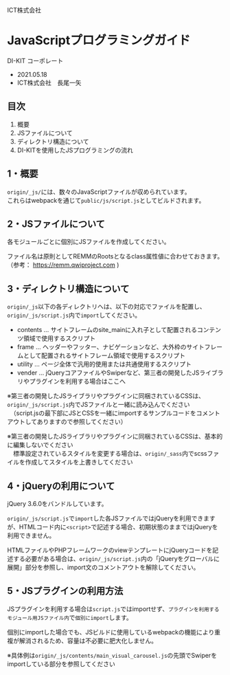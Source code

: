 ICT株式会社

JavaScriptプログラミングガイド
==================================================
DI-KIT コーポレート

* 2021.05.18
* ICT株式会社　長尾一矢

目次
--------------------------------------------------

1. 概要
2. JSファイルについて
3. ディレクトリ構造について
4. DI-KITを使用したJSプログラミングの流れ


1・概要
--------------------------------------------------

`origin/_js/`には、数々のJavaScriptファイルが収められています。  
これらはwebpackを通じて`public/js/script.js`としてビルドされます。



2・JSファイルについて
--------------------------------------------------

各モジュールごとに個別にJSファイルを作成してください。

ファイル名は原則としてREMMのRootsとなるclass属性値に合わせておきます。  
（参考： https://remm.qwiproject.com )



3・ディレクトリ構造について
--------------------------------------------------

`origin/_js`以下の各ディレクトリへは、以下の対応でファイルを配置し、`origin/_js/script.js`内で`import`してください。

* contents … サイトフレームのsite_mainに入れ子として配置されるコンテンツ領域で使用するスクリプト
* frame … ヘッダーやフッター、ナビゲーションなど、大外枠のサイトフレームとして配置されるサイトフレーム領域で使用するスクリプト
* utility … ページ全体で汎用的使用または共通使用するスクリプト
* vender … jQueryコアファイルやSwiperなど、第三者の開発したJSライブラリやプラグインを利用する場合はここへ

※第三者の開発したJSライブラリやプラグインに同梱されているCSSは、`origin/_js/script.js`内でJSファイルと一緒に読み込んでください  
　（script.jsの最下部にJSとCSSを一緒にimportするサンプルコードをコメントアウトしてありますので参照してください）

※第三者の開発したJSライブラリやプラグインに同梱されているCSSは、基本的に編集しないでください  
　標準設定されているスタイルを変更する場合は、`origin/_sass`内でscssファイルを作成してスタイルを上書きしてください


<div class="new_page" style="page-break-after:always"></div><!--印刷改頁-->


4・jQueryの利用について
--------------------------------------------------

jQuery 3.6.0をバンドルしています。

`origin/_js/script.js`で`import`した各JSファイルではjQueryを利用できますが、HTMLコード内に`<script>`で記述する場合、初期状態のままではjQueryを利用できません。

HTMLファイルやPHPフレームワークのviewテンプレートにjQueryコードを記述する必要がある場合は、`origin/_js/script.js`内の「jQueryをグローバルに展開」部分を参照し、import文のコメントアウトを解除してください。


5・JSプラグインの利用方法
--------------------------------------------------

JSプラグインを利用する場合は`script.js`ではimportせず、`プラグインを利用するモジュール用JSファイル内`で`個別にimport`します。  

個別にimportした場合でも、JSビルドに使用しているwebpackの機能により重複が解消されるため、容量は不必要に肥大化しません。

※具体例は`origin/_js/contents/main_visual_carousel.js`の先頭でSwiperをimportしている部分を参照してください